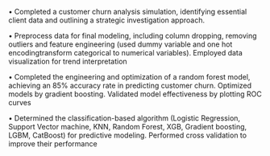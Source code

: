• Completed a customer churn analysis simulation, identifying essential client data and outlining a strategic investigation approach.

• Preprocess data for final modeling, including column dropping, removing outliers and feature engineering (used dummy variable and one hot encodingtransform categorical to numerical variables). Employed data visualization for trend interpretation

• Completed the engineering and optimization of a random forest model, achieving an 85% accuracy rate in predicting customer churn. Optimized models by gradient boosting. Validated model effectiveness by plotting ROC curves

• Determined the classification-based algorithm (Logistic Regression, Support Vector machine, KNN, Random Forest, XGB, Gradient boosting, LGBM, CatBoost) for predictive modeling. Performed cross validation to improve their performance
